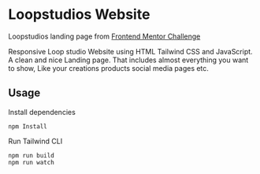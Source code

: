 # Loopstudios Website

Loopstudios landing page  from [Frontend Mentor Challenge](https://www.frontendmentor.io/challenges/loopstudios-landing-page-N88J5Onjw)

Responsive Loop studio Website using HTML Tailwind CSS and JavaScript. A clean and nice Landing page. That includes almost everything you want to show, Like your creations products social media pages etc.

## Usage

Install dependencies

```
npm Install
```

Run Tailwind CLI

```
npm run build
npm run watch
```
